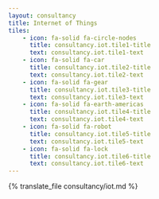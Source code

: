 ```yaml
---
layout: consultancy
title: Internet of Things
tiles: 
    - icon: fa-solid fa-circle-nodes
      title: consultancy.iot.tile1-title
      text: consultancy.iot.tile1-text
    - icon: fa-solid fa-car
      title: consultancy.iot.tile2-title
      text: consultancy.iot.tile2-text
    - icon: fa-solid fa-gear
      title: consultancy.iot.tile3-title
      text: consultancy.iot.tile3-text
    - icon: fa-solid fa-earth-americas
      title: consultancy.iot.tile4-title
      text: consultancy.iot.tile4-text
    - icon: fa-solid fa-robot
      title: consultancy.iot.tile5-title
      text: consultancy.iot.tile5-text
    - icon: fa-solid fa-lock
      title: consultancy.iot.tile6-title
      text: consultancy.iot.tile6-text
---
```

{% translate_file consultancy/iot.md %}
